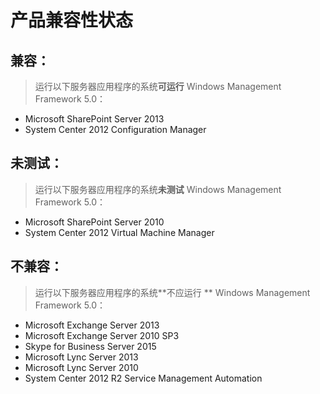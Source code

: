 # 产品兼容性状态

## 兼容：
> 运行以下服务器应用程序的系统**可运行** Windows Management Framework 5.0：

- Microsoft SharePoint Server 2013
- System Center 2012 Configuration Manager

## 未测试：
> 运行以下服务器应用程序的系统**未测试** Windows Management Framework 5.0：

- Microsoft SharePoint Server 2010
- System Center 2012 Virtual Machine Manager

## 不兼容：
> 运行以下服务器应用程序的系统**不应运行 ** Windows Management Framework 5.0：

- Microsoft Exchange Server 2013
- Microsoft Exchange Server 2010 SP3
- Skype for Business Server 2015
- Microsoft Lync Server 2013
- Microsoft Lync Server 2010
- System Center 2012 R2 Service Management Automation



<!--HONumber=Aug16_HO3-->


